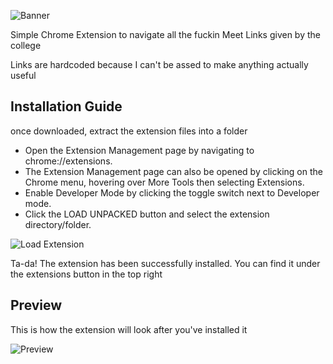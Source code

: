 
![Banner](https://github.com/OverPoweredDev/op_link_finder/blob/master/images/banner.png)

Simple Chrome Extension to navigate all the fuckin Meet Links given by the college

Links are hardcoded because I can't be assed to make anything actually useful

## Installation Guide
once downloaded, extract the extension files into a folder

- Open the Extension Management page by navigating to chrome://extensions.
- The Extension Management page can also be opened by clicking on the Chrome menu, hovering over More Tools then selecting Extensions.
- Enable Developer Mode by clicking the toggle switch next to Developer mode.
- Click the LOAD UNPACKED button and select the extension directory/folder.

![Load Extension](https://developer.chrome.com/static/images/get_started/load_extension.png)

Ta-da! The extension has been successfully installed. You can find it under the extensions button in the top right

## Preview

This is how the extension will look after you've installed it

![Preview](https://github.com/OverPoweredDev/op_link_finder/blob/master/images/example.gif)